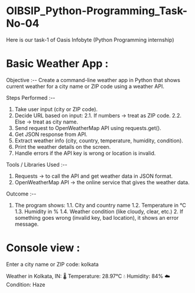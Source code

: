 # OIBSIP_Python-Programming_Task-No-04
Here is our task-1 of Oasis Infobyte (Python Programming internship)

# Basic Weather App :

Objective :-- Create a command-line weather app in Python that shows current weather for a city name or ZIP code using a weather API.

Steps Performed :--
1. Take user input (city or ZIP code).
2. Decide URL based on input:
   2.1. If numbers → treat as ZIP code.
   2.2. Else → treat as city name.
3. Send request to OpenWeatherMap API using requests.get().
4. Get JSON response from API.
5. Extract weather info (city, country, temperature, humidity, condition).
6. Print the weather details on the screen.
7. Handle errors if the API key is wrong or location is invalid.

Tools / Libraries Used :-- 
1. Requests → to call the API and get weather data in JSON format.
2. OpenWeatherMap API → the online service that gives the weather data.

Outcome :-- 
1. The program shows: 1.1. City and country name 1.2. Temperature in °C 1.3. Humidity in % 1.4. Weather condition (like cloudy, clear, etc.) 2. If something goes wrong (invalid key, bad location), it shows an error message.

# Console view :
Enter a city name or ZIP code: kolkata

Weather in Kolkata, IN:
🌡️ Temperature: 28.97°C
💧 Humidity: 84%
☁️ Condition: Haze
